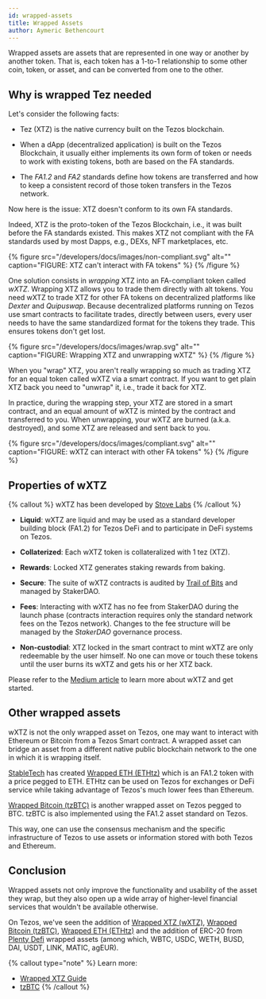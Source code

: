 ```yaml
---
id: wrapped-assets
title: Wrapped Assets
author: Aymeric Bethencourt
---
```


Wrapped assets are assets that are represented in one way or another by another token. That is, each token has a 1-to-1 relationship to some other coin, token, or asset, and can be converted from one to the other.

## Why is wrapped Tez needed

Let's consider the following facts:

- Tez (XTZ) is the native currency built on the Tezos blockchain.

- When a dApp (decentralized application) is built on the Tezos Blockchain, it usually either implements its own form of token or needs to work with existing tokens, both are based on the FA standards.

- The _FA1.2_ and _FA2_ standards define how tokens are transferred and how to keep a consistent record of those token transfers in the Tezos network.

Now here is the issue: XTZ doesn't conform to its own FA standards.

Indeed, XTZ is the proto-token of the Tezos Blockchain, i.e., it was built before the FA standards existed. This makes XTZ not compliant with the FA standards used by most Dapps, e.g., DEXs, NFT marketplaces, etc.

{% figure src="/developers/docs/images/non-compliant.svg" alt="" caption="FIGURE: XTZ can't interact with FA tokens" %}
{% /figure %}

One solution consists in _wrapping_ XTZ into an FA-compliant token called _wXTZ_. Wrapping XTZ allows you to trade them directly with alt tokens. You need wXTZ to trade XTZ for other FA tokens on decentralized platforms like _Dexter_ and _Quipuswap_. Because decentralized platforms running on Tezos use smart contracts to facilitate trades, directly between users, every user needs to have the same standardized format for the tokens they trade. This ensures tokens don't get lost.

{% figure src="/developers/docs/images/wrap.svg" alt="" caption="FIGURE: Wrapping XTZ and unwrapping wXTZ" %}
{% /figure %}

When you "wrap" XTZ, you aren't really wrapping so much as trading XTZ for an equal token called wXTZ via a smart contract. If you want to get plain XTZ back you need to "unwrap" it, i.e., trade it back for XTZ.

In practice, during the wrapping step, your XTZ are stored in a smart contract, and an equal amount of wXTZ is minted by the contract and transferred to you. When unwrapping, your wXTZ are burned (a.k.a. destroyed), and some XTZ are released and sent back to you.  

{% figure src="/developers/docs/images/compliant.svg" alt="" caption="FIGURE: wXTZ can interact with other FA tokens" %}
{% /figure %}

## Properties of wXTZ

{% callout %}
wXTZ has been developed by [Stove Labs](https://github.com/stove-labs)
{% /callout %}

- **Liquid**: wXTZ are liquid and may be used as a standard developer building block (FA1.2) for Tezos DeFi and to participate in DeFi systems on Tezos.

- **Collaterized**: Each wXTZ token is collateralized with 1 tez (XTZ).

- **Rewards**: Locked XTZ generates staking rewards from baking.

- **Secure**: The suite of wXTZ contracts is audited by [Trail of Bits](https://www.trailofbits.com/) and managed by StakerDAO.

- **Fees**: Interacting with wXTZ has no fee from StakerDAO during the launch phase (contracts interaction requires only the standard network fees on the Tezos network). Changes to the fee structure will be managed by the _StakerDAO_ governance process.

- **Non-custodial**: XTZ locked in the smart contract to mint wXTZ are only redeemable by the user himself. No one can move or touch these tokens until the user burns its wXTZ and gets his or her XTZ back.

Please refer to the [Medium article](https://medium.com/stakerdao/the-wrapped-tezos-wxtz-beta-guide-6917fa70116e) to learn more about wXTZ and get started.

## Other wrapped assets

wXTZ is not the only wrapped asset on Tezos, one may want to interact with Ethereum or Bitcoin from a Tezos Smart contract. A wrapped asset can bridge an asset from a different native public blockchain network to the one in which it is wrapping itself.

[StableTech](https://stable.tech/) has created [Wrapped ETH (ETHtz)](https://decrypt.co/51860/wrapped-eth-comes-to-tezos-as-it-takes-on-ethereum-defi-market) which is an FA1.2 token with a price pegged to ETH. ETHtz can be used on Tezos for exchanges or DeFi service while taking advantage of Tezos's much lower fees than Ethereum.

[Wrapped Bitcoin (tzBTC)](https://tzbtc.io/) is another wrapped asset on Tezos pegged to BTC. tzBTC is also implemented using the FA1.2 asset standard on Tezos.

This way, one can use the consensus mechanism and the specific infrastructure of Tezos to use assets or information stored with both Tezos and Ethereum.

## Conclusion

Wrapped assets not only improve the functionality and usability of the asset they wrap, but they also open up a wide array of higher-level financial services that wouldn't be available otherwise.

On Tezos, we've seen the addition of [Wrapped XTZ (wXTZ)](https://medium.com/stakerdao/the-wrapped-tezos-wxtz-beta-guide-6917fa70116e), [Wrapped Bitcoin (tzBTC)](https://tzbtc.io/), [Wrapped ETH (ETHtz)](https://decrypt.co/51860/wrapped-eth-comes-to-tezos-as-it-takes-on-ethereum-defi-market) and the addition of ERC-20 from [Plenty Defi](https://analytics.plentydefi.com/) wrapped assets (among which, WBTC, USDC, WETH, BUSD, DAI, USDT, LINK, MATIC, agEUR).

{% callout type="note" %}
Learn more:
- [Wrapped XTZ Guide](https://medium.com/stakerdao/the-wrapped-tezos-wxtz-beta-guide-6917fa70116e)
- [tzBTC](https://tzbtc.io/)
{% /callout %}